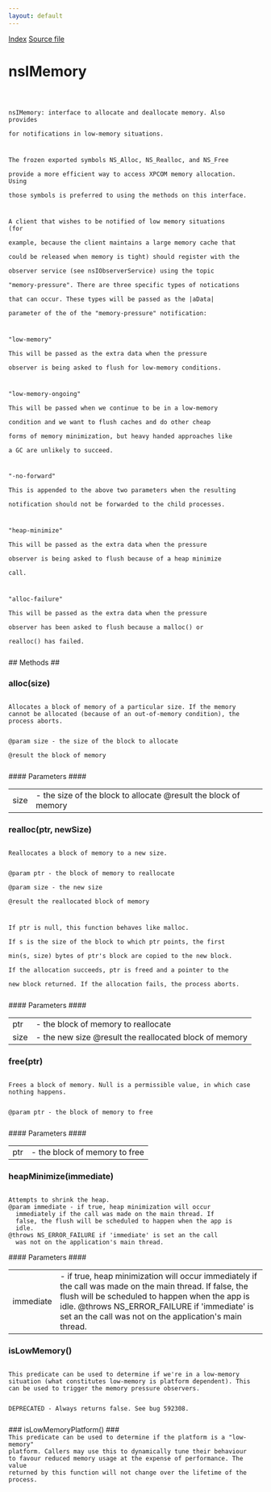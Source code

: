 ```yaml
---
layout: default
---
```

<div id='links'><a href="../index.html">Index</a>
<a href="http://dxr.mozilla.org/mozilla-central/source/xpcom/base/nsIMemory.idl">Source file</a>
</div>

# nsIMemory #
<code>  
  
nsIMemory: interface to allocate and deallocate memory. Also provides  
for notifications in low-memory situations.  
  
The frozen exported symbols NS_Alloc, NS_Realloc, and NS_Free  
provide a more efficient way to access XPCOM memory allocation. Using  
those symbols is preferred to using the methods on this interface.  
  
A client that wishes to be notified of low memory situations (for  
example, because the client maintains a large memory cache that  
could be released when memory is tight) should register with the  
observer service (see nsIObserverService) using the topic   
"memory-pressure". There are three specific types of notications   
that can occur.  These types will be passed as the |aData|   
parameter of the of the "memory-pressure" notification:   
  
"low-memory"  
This will be passed as the extra data when the pressure   
observer is being asked to flush for low-memory conditions.  
  
"low-memory-ongoing"  
This will be passed when we continue to be in a low-memory  
condition and we want to flush caches and do other cheap  
forms of memory minimization, but heavy handed approaches like  
a GC are unlikely to succeed.  
  
"-no-forward"  
This is appended to the above two parameters when the resulting  
notification should not be forwarded to the child processes.  
  
"heap-minimize"  
This will be passed as the extra data when the pressure   
observer is being asked to flush because of a heap minimize   
call.  
  
"alloc-failure"  
This will be passed as the extra data when the pressure   
observer has been asked to flush because a malloc() or   
realloc() has failed.  
  
</code>
## Methods ##

### alloc(size) ###
<code>  
Allocates a block of memory of a particular size. If the memory   
cannot be allocated (because of an out-of-memory condition), the  
process aborts.  
  
@param size - the size of the block to allocate  
@result the block of memory  
  
</code>
#### Parameters ####

<table>

<tr>
<td>size</td>
<td>- the size of the block to allocate  
@result the block of memory  
</td>
</tr>

</table>

### realloc(ptr, newSize) ###
<code>  
Reallocates a block of memory to a new size.  
  
@param ptr - the block of memory to reallocate  
@param size - the new size  
@result the reallocated block of memory  
  
If ptr is null, this function behaves like malloc.  
If s is the size of the block to which ptr points, the first  
min(s, size) bytes of ptr's block are copied to the new block.  
If the allocation succeeds, ptr is freed and a pointer to the   
new block returned.  If the allocation fails, the process aborts.  
  
</code>
#### Parameters ####

<table>

<tr>
<td>ptr</td>
<td>- the block of memory to reallocate  
</td>
</tr>

<tr>
<td>size</td>
<td>- the new size  
@result the reallocated block of memory  
</td>
</tr>

</table>

### free(ptr) ###
<code>  
Frees a block of memory. Null is a permissible value, in which case  
nothing happens.   
  
@param ptr - the block of memory to free  
  
</code>
#### Parameters ####

<table>

<tr>
<td>ptr</td>
<td>- the block of memory to free  
</td>
</tr>

</table>

### heapMinimize(immediate) ###
<code>  
Attempts to shrink the heap.  
@param immediate - if true, heap minimization will occur  
  immediately if the call was made on the main thread. If  
  false, the flush will be scheduled to happen when the app is  
  idle.  
@throws NS_ERROR_FAILURE if 'immediate' is set an the call  
  was not on the application's main thread.  
  
</code>
#### Parameters ####

<table>

<tr>
<td>immediate</td>
<td>- if true, heap minimization will occur  
  immediately if the call was made on the main thread. If  
  false, the flush will be scheduled to happen when the app is  
  idle.  
@throws NS_ERROR_FAILURE if 'immediate' is set an the call  
  was not on the application's main thread.  
</td>
</tr>

</table>

### isLowMemory() ###
<code>  
This predicate can be used to determine if we're in a low-memory  
situation (what constitutes low-memory is platform dependent). This  
can be used to trigger the memory pressure observers.  
  
DEPRECATED - Always returns false.  See bug 592308.  
  
</code>
### isLowMemoryPlatform() ###
<code>  
This predicate can be used to determine if the platform is a "low-memory"  
platform. Callers may use this to dynamically tune their behaviour  
to favour reduced memory usage at the expense of performance. The value  
returned by this function will not change over the lifetime of the process.  
  
</code>